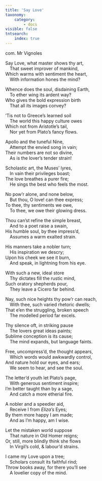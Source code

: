 ```yaml
---
title: 'Say Love'
taxonomy:
    category:
        - docs
visible: false
tntsearch:
    index: true
---
```


<div class="author">com. Mr Vignoles</div>

Say Love, what master shows thy art,  
&emsp;That sweet improver of mankind,  
Which warms with sentiment the heart,  
&emsp;With information hones the mind?  

Whence does the soul, disdaining Earth,  
&emsp;To ether wing its ardent way?  
Who gives the bold expression birth  
&emsp;That all its images convey?  

’Tis not to Greece’s learned soil  
&emsp;The world this happy culture owes  
Which not from Aristotle’s tail,  
&emsp;Nor yet from Plato’s fancy flows.  

Apollo and the tuneful Nine,  
&emsp;Attempt the envied song in vain;  
Their numbers are not so divine,  
&emsp;As is the lover’s tender strain!  

Scholastic art, the Muses’ lyres,  
&emsp;In vain their privileges boast;  
The love breathes a purer fire;  
&emsp;He sings the best who feels the most.  

No pow’r alone, and none below,  
&emsp;But thou, O love! can thee express;  
To thee, thy sentiments we owe,  
&emsp;To thee, we owe their glowing dress.  

Thou can’st refine the simple breast,  
&emsp;And to a poet raise a swain,  
His humble soul, by thee impress’d,  
&emsp;Assumes a warm exalted strain.  

His manners take a nobler turn;  
&emsp;His inspiration we descry;  
Upon his cheek we see it burn,  
&emsp;And speak, in lightning from his eye.  

With such a new, ideal store  
&emsp;Thy dictates fill the rustic mind,  
Such oratory shepherds pour,  
&emsp;They leave a Cicero far behind.  

Nay, such nice heights thy pow’r can reach,  
&emsp;With thee, such varied rhetoric dwells;  
That e’en the struggling, broken speech  
&emsp;The modelled period far excels.  

Thy silence oft, in striking pause  
&emsp;The lovers great ideas paints;  
Sublime conception is its cause;  
&emsp;The mind expands, but language faints.  

Free, uncompress’d, the thought appears,  
&emsp;Which words would awkwardly control,  
And nature hold our eyes, and ears;  
&emsp;We seem to hear, and see the soul.  

The letter’d youth let Plato’s page,  
&emsp;With generous sentiment inspire;  
I’m better taught than by a sage,  
&emsp;And catch a more etherial fire.  
 
A nobler and a speedier aid,  
&emsp;Receive I from *Eliza’s* Eyes;  
By them more happy I am made;  
&emsp;And as I’m happy, am I wise.  

Let the mistaken world suppose  
&emsp;That nature in Old Homer reigns;  
Or, still, more blindly think she flows  
&emsp;In Virgil’s cold, & labour’d strains.  

I came my Love upon a tree;  
&emsp;Scholars consult its faithful rind;  
Throw books away, for there you’ll see  
&emsp;A lovelier copy of the mind.